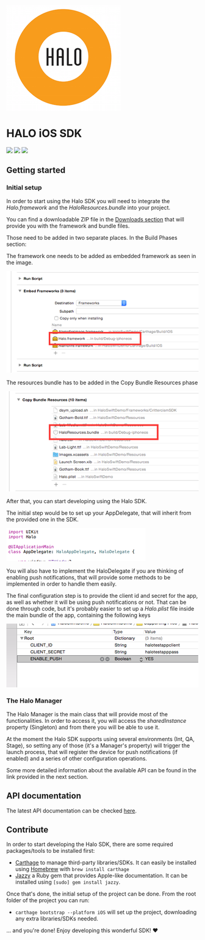 ![Halo](halo.png)

# HALO iOS SDK

![](https://img.shields.io/badge/Swift-2.0-blue.svg) ![](https://img.shields.io/badge/Carthage-compatible-brightgreen.svg) ![](https://img.shields.io/badge/CocoaPods-compatible-brightgreen.svg)

## Getting started

### Initial setup

In order to start using the Halo SDK you will need to integrate the *Halo.framework* and the *HaloResources.bundle* into your project.

You can find a downloadable ZIP file in the [Downloads section](https://bitbucket.org/mobgen/halo-sdk-ios/downloads) that will provide you with the framework and bundle files.

Those need to be added in two separate places. In the Build Phases section:

The framework one needs to be added as embedded framework as seen in the image.

![](images/embedded.png)

The resources bundle has to be added in the Copy Bundle Resources phase

![](images/resources.png)

After that, you can start developing using the Halo SDK.

The initial step would be to set up your AppDelegate, that will inherit from the provided one in the SDK.

![](images/appdelegate.png)

You will also have to implement the HaloDelegate if you are thinking of enabling push notifications, that will provide some methods to be implemented in order to handle them easily.

The final configuration step is to provide the client id and secret for the app, as well as whether it will be using push notifications or not. That can be done through code, but it's probably easier to set up a *Halo.plist* file inside the main bundle of the app, containing the following keys

![](images/plist.png)

### The Halo Manager

The Halo Manager is the main class that will provide most of the functionalities. In order to access it, you will access the *sharedInstance* property (Singleton) and from there you will be able to use it.

At the moment the Halo SDK supports using several environments (Int, QA, Stage), so setting any of those (it's a Manager's property) will trigger the launch process, that will register the device for push notifications (if enabled) and a series of other configuration operations.

Some more detailed information about the available API can be found in the link provided in the next section.

## API documentation

The latest API documentation can be checked [here](http://borjasantos.bitbucket.org/docs/ios/halo-sdk/).

## Contribute

In order to start developing the Halo SDK, there are some required packages/tools to be installed first:

* [Carthage](https://github.com/Carthage/Carthage) to manage third-party libraries/SDKs. It can easily be installed using [Homebrew](http://brew.sh/) with `brew install carthage`
* [Jazzy](https://github.com/Realm/jazzy) a Ruby gem that provides Apple-like documentation. It can be installed using `[sudo] gem install jazzy`.

Once that's done, the initial setup of the project can be done. From the root folder of the project you can run:

* `carthage bootstrap --platform iOS` will set up the project, downloading any extra libraries/SDKs needed.

... and you're done! Enjoy developing this wonderful SDK! :heart: